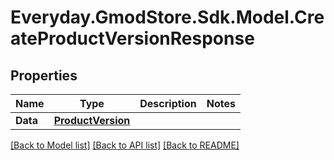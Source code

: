 # Everyday.GmodStore.Sdk.Model.CreateProductVersionResponse

## Properties

Name | Type | Description | Notes
------------ | ------------- | ------------- | -------------
**Data** | [**ProductVersion**](ProductVersion.md) |  | 

[[Back to Model list]](../README.md#documentation-for-models) [[Back to API list]](../README.md#documentation-for-api-endpoints) [[Back to README]](../README.md)

